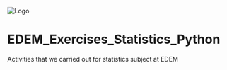 
![Logo](https://lh3.googleusercontent.com/proxy/-drrdoBY9Qv3owat1bxLBwX5QL1sMgm4buocDD4jgrGndhK-nrhWAJ7SnAqJZCdY2wT_sOZy2idjYQSjlJVYcLBa_1CVB-wG9bZHLvAL1jpufIQDCKAx)

# EDEM_Exercises_Statistics_Python
Activities that we carried out for statistics subject at EDEM

